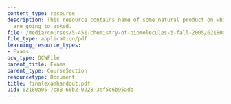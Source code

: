 ```yaml
---
content_type: resource
description: This resource contains name of some natural product on which questions
  are going to asked.
file: /media/courses/5-451-chemistry-of-biomolecules-i-fall-2005/62180a057c8866b202283ef5c6b95adb_finalexamhandout.pdf
file_type: application/pdf
learning_resource_types:
- Exams
ocw_type: OCWFile
parent_title: Exams
parent_type: CourseSection
resourcetype: Document
title: finalexamhandout.pdf
uid: 62180a05-7c88-66b2-0228-3ef5c6b95adb
---
```

